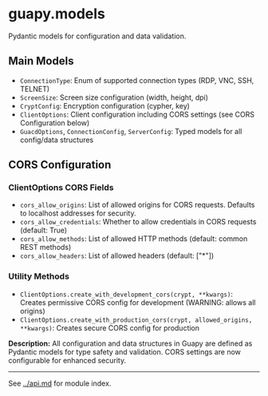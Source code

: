 # guapy.models

Pydantic models for configuration and data validation.

## Main Models
- `ConnectionType`: Enum of supported connection types (RDP, VNC, SSH, TELNET)
- `ScreenSize`: Screen size configuration (width, height, dpi)
- `CryptConfig`: Encryption configuration (cypher, key)
- `ClientOptions`: Client configuration including CORS settings (see CORS Configuration below)
- `GuacdOptions`, `ConnectionConfig`, `ServerConfig`: Typed models for all config/data structures

## CORS Configuration

### ClientOptions CORS Fields
- `cors_allow_origins`: List of allowed origins for CORS requests. Defaults to localhost addresses for security.
- `cors_allow_credentials`: Whether to allow credentials in CORS requests (default: True)
- `cors_allow_methods`: List of allowed HTTP methods (default: common REST methods)
- `cors_allow_headers`: List of allowed headers (default: ["*"])

### Utility Methods
- `ClientOptions.create_with_development_cors(crypt, **kwargs)`: Creates permissive CORS config for development (WARNING: allows all origins)
- `ClientOptions.create_with_production_cors(crypt, allowed_origins, **kwargs)`: Creates secure CORS config for production

**Description:**
All configuration and data structures in Guapy are defined as Pydantic models for type safety and validation. CORS settings are now configurable for enhanced security.

---

See [../api.md](../api.md) for module index.
